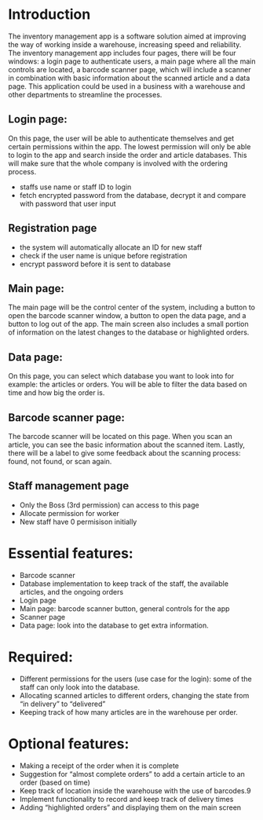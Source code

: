 # Introduction
The inventory management app is a software solution aimed at improving the way of working inside a warehouse, increasing speed and reliability. The inventory management app includes four pages, there will be four windows: a login page to authenticate users, a main page where all the main controls are located, a barcode scanner page, which will include a scanner in combination with basic information about the scanned article and a data page. This application could be used in a business with a warehouse and other departments to streamline the processes.
## Login page:
On this page, the user will be able to authenticate themselves and get certain permissions within the app. The lowest permission will only be able to login to the app and search inside the order and article databases. This will make sure that the whole company is involved with the ordering process.

* staffs use name or staff ID to login
* fetch encrypted password from the database, decrypt it and compare with password that user input

## Registration page

* the system will automatically allocate an ID for new staff
* check if the user name is unique before registration
* encrypt password before it is sent to database

## Main page:
The main page will be the control center of the system, including a button to open the barcode scanner window, a button to open the data page, and a button to log out of the app. The main screen also includes a small portion of information on the latest changes to the database or highlighted orders.
## Data page:
On this page, you can select which database you want to look into for example: the articles or orders. You will be able to filter the data based on time and how big the order is.
## Barcode scanner page:
The barcode scanner will be located on this page. When you scan an article, you can see the basic information about the scanned item. Lastly, there will be a label to give some feedback about the scanning process: found, not found, or scan again.

## Staff management page

* Only the Boss (3rd permission) can access to this page
* Allocate permission for worker
* New staff have 0 permisison initially



# Essential features:

- Barcode scanner
- Database implementation to keep track     of the staff, the available articles, and the ongoing orders
- Login page
- Main page: barcode scanner button,     general controls for the app
- Scanner page
- Data page: look into the database to     get extra information.

# Required:

- Different permissions for the users     (use case for the login): some of the staff can only look into the     database.
- Allocating scanned articles to     different orders, changing the state from “in delivery” to “delivered”
- Keeping track of how many articles are     in the warehouse per order.

# Optional features:

- Making a receipt of the order when it     is complete
- Suggestion for “almost complete     orders” to add a certain article to an order (based on time)
- Keep track of location inside the     warehouse with the use of barcodes.9
- Implement functionality to record and keep track of delivery times
- Adding “highlighted orders” and displaying them on the main screen